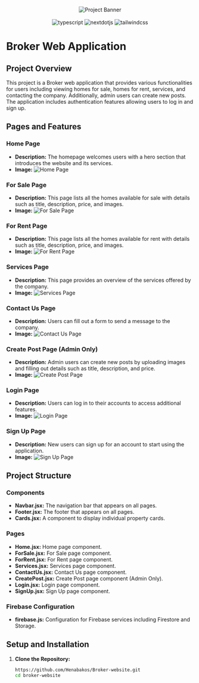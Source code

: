 <div align="center">
  <br />
      <img src="https://github.com/Henabakos/car-rental-website/blob/main/public/car-banner.png?raw=true" alt="Project Banner">
  <br />
  <br/>
  <div>
    <img src="https://img.shields.io/badge/-TypeScript-black?style=for-the-badge&logoColor=white&logo=typescript&color=3178C6" alt="typescript" />
     <img src="https://img.shields.io/badge/-Next_JS-black?style=for-the-badge&logoColor=white&logo=nextdotjs&color=000000" alt="nextdotjs" />
    <img src="https://img.shields.io/badge/-Tailwind_CSS-black?style=for-the-badge&logoColor=white&logo=tailwindcss&color=06B6D4" alt="tailwindcss" />
  </div>
</div>


# Broker Web Application

## Project Overview
This project is a Broker web application that provides various functionalities for users including viewing homes for sale, homes for rent, services, and contacting the company. Additionally, admin users can create new posts. The application includes authentication features allowing users to log in and sign up.

## Pages and Features

### Home Page
- **Description:** The homepage welcomes users with a hero section that introduces the website and its services.
- **Image:**
  ![Home Page](./src/assets/images/Home.png)

### For Sale Page
- **Description:** This page lists all the homes available for sale with details such as title, description, price, and images.
- **Image:**
  ![For Sale Page](./src/assets/images/ForSale.png)

### For Rent Page
- **Description:** This page lists all the homes available for rent with details such as title, description, price, and images.
- **Image:**
  ![For Rent Page](./src/assets/images/ForRent.png)

### Services Page
- **Description:** This page provides an overview of the services offered by the company.
- **Image:**
  ![Services Page](./src/assets/images/Services.png)

### Contact Us Page
- **Description:** Users can fill out a form to send a message to the company.
- **Image:**
  ![Contact Us Page](./src/assets/images/ContactUs.png)

### Create Post Page (Admin Only)
- **Description:** Admin users can create new posts by uploading images and filling out details such as title, description, and price.
- **Image:**
  ![Create Post Page](./src/assets/images/CreatePost.png)

### Login Page
- **Description:** Users can log in to their accounts to access additional features.
- **Image:**
  ![Login Page](./src/assets/images/SignIn.png)

### Sign Up Page
- **Description:** New users can sign up for an account to start using the application.
- **Image:**
  ![Sign Up Page](./src/assets/images/SignUp.png)

## Project Structure

### Components
- **Navbar.jsx:** The navigation bar that appears on all pages.
- **Footer.jsx:** The footer that appears on all pages.
- **Cards.jsx:** A component to display individual property cards.

### Pages
- **Home.jsx:** Home page component.
- **ForSale.jsx:** For Sale page component.
- **ForRent.jsx:** For Rent page component.
- **Services.jsx:** Services page component.
- **ContactUs.jsx:** Contact Us page component.
- **CreatePost.jsx:** Create Post page component (Admin Only).
- **Login.jsx:** Login page component.
- **SignUp.jsx:** Sign Up page component.

### Firebase Configuration
- **firebase.js:** Configuration for Firebase services including Firestore and Storage.

## Setup and Installation

1. **Clone the Repository:**
   ```sh
   https://github.com/Henabakos/Broker-website.git
   cd broker-website
